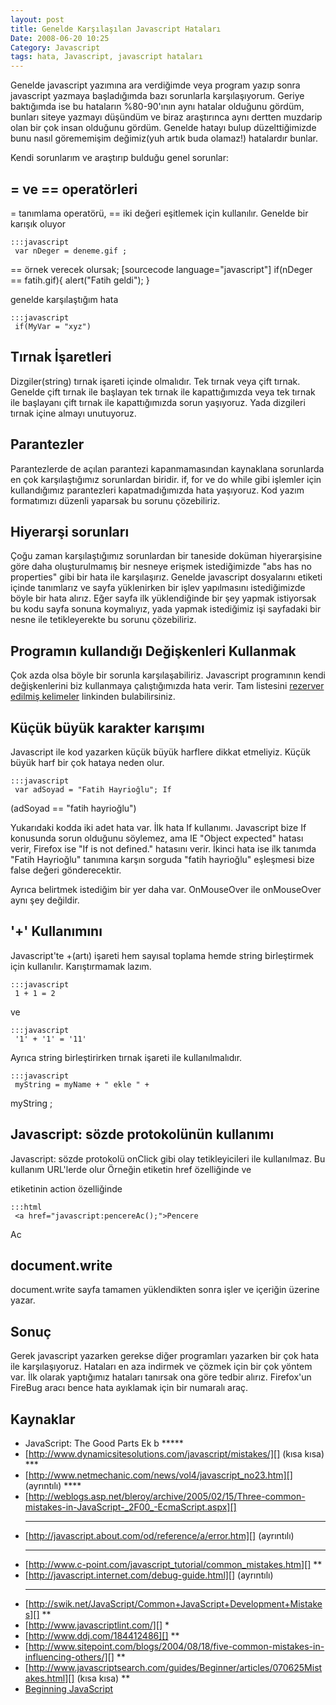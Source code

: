 ```yaml
---
layout: post
title: Genelde Karşılaşılan Javascript Hataları
Date: 2008-06-20 10:25
Category: Javascript
tags: hata, Javascript, javascript hataları
---
```


Genelde javascript yazımına ara verdiğimde veya program yazıp sonra
javascript yazmaya başladığımda bazı sorunlarla karşılaşıyorum. Geriye
baktığımda ise bu hataların %80-90'ının aynı hatalar olduğunu gördüm,
bunları siteye yazmayı düşündüm ve biraz araştırınca aynı dertten
muzdarip olan bir çok insan olduğunu gördüm. Genelde hatayı bulup
düzelttiğimizde bunu nasıl görememişim değimiz(yuh artık buda olamaz!)
hatalardır bunlar.

Kendi sorunlarım ve araştırıp bulduğu genel sorunlar:

## = ve == operatörleri

= tanımlama operatörü, == iki değeri eşitlemek için kullanılır. Genelde
bir karışık oluyor

	:::javascript
	 var nDeger = deneme.gif ;
 == örnek verecek olursak; [sourcecode language="javascript"] if(nDeger == fatih.gif){ alert("Fatih geldi"); }


genelde karşılaştığım hata

	:::javascript
	 if(MyVar = "xyz")

## Tırnak İşaretleri

Dizgiler(string) tırnak işareti içinde olmalıdır. Tek tırnak veya çift
tırnak. Genelde çift tırnak ile başlayan tek tırnak ile kapattığımızda
veya tek tırnak ile başlayanı çift tırnak ile kapattığımızda sorun
yaşıyoruz. Yada dizgileri tırnak içine almayı unutuyoruz.

## Parantezler

Parantezlerde de açılan parantezi kapanmamasından kaynaklana sorunlarda
en çok karşılaştığımız sorunlardan biridir. if, for ve do while gibi
işlemler için kullandığımız parantezleri kapatmadığımızda hata
yaşıyoruz. Kod yazım formatımızı düzenli yaparsak bu sorunu çözebiliriz.

## Hiyerarşi sorunları

Çoğu zaman karşılaştığımız sorunlardan bir taneside doküman
hiyerarşisine göre daha oluşturulmamış bir nesneye erişmek istediğimizde
"abs has no properties" gibi bir hata ile karşılaşırız. Genelde
javascript dosyalarını <head> etiketi içinde tanımlarız ve sayfa
yüklenirken bir işlev yapılmasını istediğimizde böyle bir hata alırız.
Eğer sayfa ilk yüklendiğinde bir şey yapmak istiyorsak bu kodu sayfa
sonuna koymalıyız, yada yapmak istediğimiz işi sayfadaki bir nesne ile
tetikleyerekte bu sorunu çözebiliriz.

## Programın kullandığı Değişkenleri Kullanmak

Çok azda olsa böyle bir sorunla karşılaşabiliriz. Javascript programının
kendi değişkenlerini biz kullanmaya çalıştığımızda hata verir. Tam
listesini [rezerver edilmiş kelimeler][] linkinden bulabilirsiniz.

## Küçük büyük karakter karışımı

Javascript ile kod yazarken küçük büyük harflere dikkat etmeliyiz. Küçük
büyük harf bir çok hataya neden olur.

	:::javascript
	 var adSoyad = "Fatih Hayrioğlu"; If
(adSoyad == "fatih hayrioğlu")

Yukarıdaki kodda iki adet hata var. İlk hata If kullanımı. Javascript
bize If konusunda sorun olduğunu söylemez, ama IE "Object expected"
hatası verir, Firefox ise "If is not defined." hatasını verir. İkinci
hata ise ilk tanımda "Fatih Hayrioğlu" tanımına karşın sorguda "fatih
hayrioğlu" eşleşmesi bize false değeri gönderecektir.

Ayrıca belirtmek istediğim bir yer daha var. OnMouseOver ile onMouseOver
aynı şey değildir.

## '+' Kullanımını

Javascript'te +(artı) işareti hem sayısal toplama hemde string
birleştirmek için kullanılır. Karıştırmamak lazım.

	:::javascript
	 1 + 1 = 2

ve

	:::javascript
	 '1' + '1' = '11'

Ayrıca string birleştirirken tırnak işareti ile kullanılmalıdır.

	:::javascript
	 myString = myName + " ekle " +
myString ;

## Javascript: sözde protokolünün kullanımı

Javascript: sözde protokolü onClick gibi olay tetikleyicileri ile
kullanılmaz. Bu kullanım URL'lerde olur Örneğin <a> etiketin href
özelliğinde ve <form> etiketinin action özelliğinde

	:::html
	 <a href="javascript:pencereAc();">Pencere
Ac</a>

## document.write

document.write sayfa tamamen yüklendikten sonra işler ve içeriğin
üzerine yazar.

## Sonuç

Gerek javascript yazarken gerekse diğer programları yazarken bir çok
hata ile karşılaşıyoruz. Hataları en aza indirmek ve çözmek için bir çok
yöntem var. İlk olarak yaptığımız hataları tanırsak ona göre tedbir
alırız. Firefox'un FireBug aracı bence hata ayıklamak için bir numaralı
araç.

## Kaynaklar

-   <span>JavaScript: The Good Parts Ek b ***** </span>
-   [http://www.dynamicsitesolutions.com/javascript/mistakes/][] (kısa
    kısa) ***
-   [http://www.netmechanic.com/news/vol4/javascript_no23.htm][]
    (ayrıntılı) ****
-   [http://weblogs.asp.net/bleroy/archive/2005/02/15/Three-common-mistakes-in-JavaScript-_2F00_-EcmaScript.aspx][]
    ***
-   [http://javascript.about.com/od/reference/a/error.htm][] (ayrıntılı)
    ***
-   [http://www.c-point.com/javascript_tutorial/common_mistakes.htm][]
    **
-   [http://javascript.internet.com/debug-guide.html][] (ayrıntılı)
    ****
-   [http://swik.net/JavaScript/Common+JavaScript+Development+Mistakes][]
    **
-   [http://www.javascriptlint.com/][] *
-   [http://www.ddj.com/184412486][] **
-   [http://www.sitepoint.com/blogs/2004/08/18/five-common-mistakes-in-influencing-others/][]
    **
-   [http://www.javascriptsearch.com/guides/Beginner/articles/070625Mistakes.html][]
    (kısa kısa) **
-   [Beginning JavaScript][]


  [rezerver edilmiş kelimeler]: http://javascript.about.com/library/blreserved.htm
    "rezerver edilmiş kelimeler"
  [http://www.dynamicsitesolutions.com/javascript/mistakes/]: http://www.dynamicsitesolutions.com/javascript/mistakes/
  [http://www.netmechanic.com/news/vol4/javascript_no23.htm]: http://www.netmechanic.com/news/vol4/javascript_no23.htm
  [http://weblogs.asp.net/bleroy/archive/2005/02/15/Three-common-mistakes-in-JavaScript-_2F00_-EcmaScript.aspx]: http://weblogs.asp.net/bleroy/archive/2005/02/15/Three-common-mistakes-in-JavaScript-_2F00_-EcmaScript.aspx
  [http://javascript.about.com/od/reference/a/error.htm]: http://javascript.about.com/od/reference/a/error.htm
  [http://www.c-point.com/javascript_tutorial/common_mistakes.htm]: http://www.c-point.com/javascript_tutorial/common_mistakes.htm
  [http://javascript.internet.com/debug-guide.html]: http://javascript.internet.com/debug-guide.html
  [http://swik.net/JavaScript/Common+JavaScript+Development+Mistakes]: http://swik.net/JavaScript/Common+JavaScript+Development+Mistakes
  [http://www.javascriptlint.com/]: http://www.javascriptlint.com/
  [http://www.ddj.com/184412486]: http://www.ddj.com/184412486
  [http://www.sitepoint.com/blogs/2004/08/18/five-common-mistakes-in-influencing-others/]: http://www.sitepoint.com/blogs/2004/08/18/five-common-mistakes-in-influencing-others/
  [http://www.javascriptsearch.com/guides/Beginner/articles/070625Mistakes.html]: http://www.javascriptsearch.com/guides/Beginner/articles/070625Mistakes.html
  [Beginning JavaScript]: http://www.wrox.com/WileyCDA/WroxTitle/productCd-0764555871.html
    "Beginning JavaScript"
